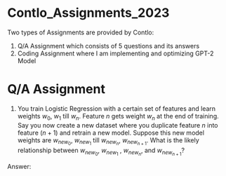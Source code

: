 # Contlo_Assignments_2023
Two types of Assignments are provided by Contlo:
1. Q/A Assignment which consists of 5 questions and its answers
2. Coding Assignment where I am implementing and optimizing GPT-2 Model

# Q/A Assignment
1. You train Logistic Regression with a certain set of features and learn weights $w_0$, $w_1$ till $w_n$.
Feature $n$ gets weight $w_n$ at the end of training. Say you now create a new dataset where you duplicate feature $n$ into feature $(n+1)$ and retrain a new model. Suppose this new model weights are $w_{new_0}$, $w_{new_1}$ till $w_{new_n}$, $w_{new_{n+1}}$. What is the likely relationship between $w_{new_0}$, $w_{new_1}$ , $w_{new_n}$,  and $w_{new_{n+1}}$?

Answer:
